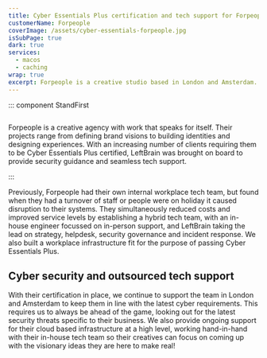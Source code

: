 ```yaml
---
title: Cyber Essentials Plus certification and tech support for Forpeople
customerName: Forpeople
coverImage: /assets/cyber-essentials-forpeople.jpg
isSubPage: true
dark: true
services:
  - macos
  - caching
wrap: true
excerpt: Forpeople is a creative studio based in London and Amsterdam. LeftBrain worked to ensure their workplace infrastructure passed Cyber Essentials Plus and their team were supported with our rapid response helpdesk.
---
```


::: component StandFirst
~~~
~~~

Forpeople is a creative agency with work that speaks for itself. Their projects range from defining brand visions to building identities and designing experiences. With an increasing number of clients requiring them to be Cyber Essentials Plus certified, LeftBrain was brought on board to provide security guidance and seamless tech support.

:::

Previously, Forpeople had their own internal workplace tech team, but found when they had a turnover of staff or people were on holiday it caused disruption to their systems. They simultaneously reduced costs and improved service levels by establishing a hybrid tech team, with an in-house engineer focussed on in-person support, and LeftBrain taking the lead on strategy, helpdesk, security governance and incident response. We also built a workplace infrastructure fit for the purpose of passing Cyber Essentials Plus.

## Cyber security and outsourced tech support

With their certification in place, we continue to support the team in London and Amsterdam to keep them in line with the latest cyber requirements. This requires us to always be ahead of the game, looking out for the latest security threats specific to their business. We also provide ongoing support for their cloud based infrastructure at a high level, working hand-in-hand with their in-house tech team so their creatives can focus on coming up with the visionary ideas they are here to make real!